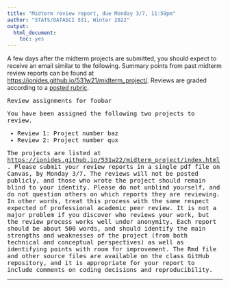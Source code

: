 ```yaml
---
title: "Midterm review report, due Monday 3/7, 11:59pm"
author: "STATS/DATASCI 531, Winter 2022"
output:
  html_document:
    toc: yes
---
```


A few days after the midterm projects are submitted, you should expect to receive an email similar to the following. Summary points from past midterm review reports can be found at https://ionides.github.io/531w21/midterm_project/. Reviews are graded according to a [posted rubric](../rubric_midterm_review.html).

<tt>
Review assignments for foobar

You have been assigned the following two projects to review. 

* Review 1: Project number baz 
* Review 2: Project number qux 

The projects are listed at https://ionides.github.io/531w22/midterm_project/index.html. Please submit your review reports in a single pdf file on Canvas, by Monday 3/7. The reviews will not be posted publicly, and those who wrote the project should remain blind to your identity. Please do not unblind yourself, and do not question others on which reports they are reviewing. In other words, treat this process with the same respect expected of professional academic peer review. It is not a major problem if you discover who reviews your work, but the review process works well under anonymity. Each report should be about 500 words, and should identify the main strengths and weaknesses of the project (from both technical and conceptual perspectives) as well as identifying points with room for improvement. The Rmd file and other source files are available on the class GitHub repository, and it is appropriate for your report to include comments on coding decisions and reproducibility.
</tt>


------------
